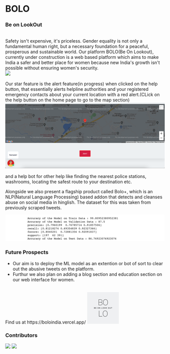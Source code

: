 # BOLO
### Be on LookOut
<br>
Safety isn't expensive, it's priceless. Gender equality is not only a fundamental human right, but a necessary foundation for a peaceful, prosperous and sustainable world. Our platform BOLO(Be On Lookout), currently under construction is a web based platform which aims to make India a safer and better place for women because new India's growth isn't possible without ensuring women's security.
<br>

<img src="assets/images/main.png">

Our star feature is the alert feature(in progress) when clicked on the help button, that essentially alerts helpline authorities and your registered emergency contacts about your current location with a red alert.(CLick on the help button on the home page to go to the map section)
<br>
<img src="assets/images/alert.png">

and a help bot for other help like finding the nearest police stations, washrooms, locating the safest route to your destination etc.

Alongside we also present a flagship product called Bolo+, which is an NLP(Natural Language Processing) based addon that detects and cleanses abuse on social media in hinglish. The dataset for this was taken from previously scraped tweets. 

<img src="assets/images/boloplus.png">

### Future Prospects
- Our aim is to deploy the ML model as an extention or bot of sort to clear out the abusive tweets on the platform.
- Furthur we also plan on adding a blog section and education section on our web interface for women.
<br>
Find us at https://boloindia.vercel.app/
<img src="assets/images/icon.jpg" style="width:100px;height:100px;">


### Contributors
[![](https://github.com/akshatsharma2058.png?size=50)](https://github.com/akshatsharma2058)
[![](https://github.com/dotslashsimran.png?size=50)](https://github.com/dotslashsimran)

